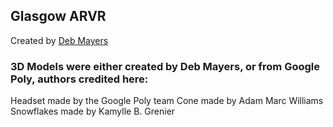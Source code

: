 
## Glasgow ARVR

Created by [Deb Mayers](https://debmayers.com)

### 3D Models were either created by Deb Mayers, or from Google Poly, authors credited here:

Headset made by the Google Poly team
Cone made by Adam Marc Williams
Snowflakes made by Kamylle B. Grenier
